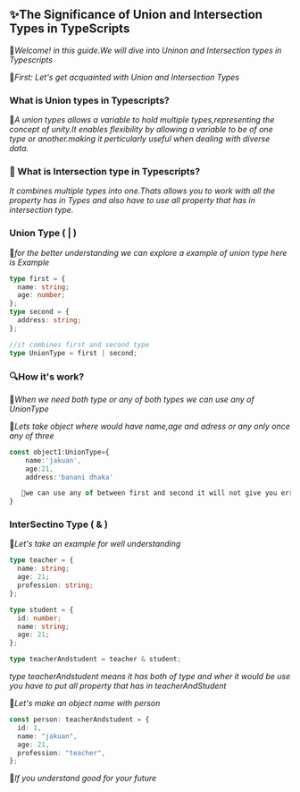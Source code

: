 ## **✨The Significance of Union and Intersection Types in TypeScripts**

🎯*Welcome! in this guide.We will dive into Uninon and Intersection types in Typescripts*

🥇*First: Let's get acquainted with Union and Intersection Types*

### **What is Union types in Typescripts?**

🎯*A union types allows a variable to hold multiple types,representing the concept of unity.It enables flexibility by allowing a variable to be of one type or another.making it perticularly useful when dealing with diverse data.*

### **🤔 What is Intersection type in Typescripts?**

*It combines multiple types into one.Thats allows you to work with all the property has in Types and also have to use all property that has in intersection type.*

### **Union Type ( | )**

🎯*for the better understanding we can explore a example of union type
here is Example*

```ts
type first = {
  name: string;
  age: number;
};
type second = {
  address: string;
};

//it combines first and second type
type UnionType = first | second;
```

### **🔍How it's work?**

🎯*When we need both type or any of both types we can use any of UnionType*

🎯*Lets take object where would have name,age and adress or any only once any of three*

```ts
const object1:UnionType={
    name:'jakuan',
    age:21,
    address:'banani dhaka'

   🎯we can use any of between first and second it will not give you error
}
```

### InterSectino Type ( & )

🎯*Let's take an example for well understanding*

```ts
type teacher = {
  name: string;
  age: 21;
  profession: string;
};

type student = {
  id: number;
  name: string;
  age: 21;
};

type teacherAndstudent = teacher & student;
```

*type teacherAndstudent means it has both of type and wher it would be use you have to put all property that has in teacherAndStudent*

🎯*Let's make an object name with person*

```ts
const person: teacherAndstudent = {
  id: 1,
  name: "jakuan",
  age: 21,
  profession: "teacher",
};
```

🎯*If you understand good for your future*
